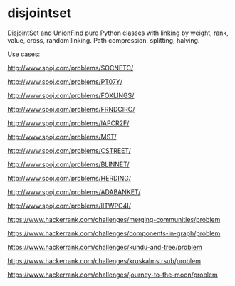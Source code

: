 # disjointset
DisjointSet and [UnionFind][1] pure Python classes with linking by weight, rank, value, cross, random linking. Path compression, splitting, halving.

[1]: https://algs4.cs.princeton.edu/15uf/

Use cases:

http://www.spoj.com/problems/SOCNETC/

http://www.spoj.com/problems/PT07Y/

http://www.spoj.com/problems/FOXLINGS/

http://www.spoj.com/problems/FRNDCIRC/

http://www.spoj.com/problems/IAPCR2F/

http://www.spoj.com/problems/MST/

http://www.spoj.com/problems/CSTREET/

http://www.spoj.com/problems/BLINNET/

http://www.spoj.com/problems/HERDING/

http://www.spoj.com/problems/ADABANKET/

http://www.spoj.com/problems/IITWPC4I/

https://www.hackerrank.com/challenges/merging-communities/problem

https://www.hackerrank.com/challenges/components-in-graph/problem

https://www.hackerrank.com/challenges/kundu-and-tree/problem

https://www.hackerrank.com/challenges/kruskalmstrsub/problem

https://www.hackerrank.com/challenges/journey-to-the-moon/problem
